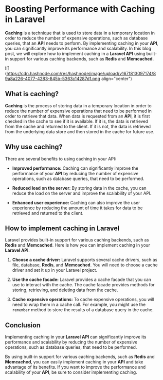 # Boosting Performance with Caching in Laravel

**Caching** is a technique that is used to store data in a temporary location in order to reduce the number of expensive operations, such as database queries, that an **API** needs to perform. By implementing caching in your **API**, you can significantly improve its performance and scalability. In this blog post, we will explore how to implement caching in a **Laravel API** using built-in support for various caching backends, such as **Redis** and **Memcached**.

![](https://cdn.hashnode.com/res/hashnode/image/upload/v1671813097174/89a8a226-4077-4283-845b-5363c14287d1.png align="center")

## What is caching?

**Caching** is the process of storing data in a temporary location in order to reduce the number of expensive operations that need to be performed in order to retrieve that data. When data is requested from an **API**, it is first checked in the cache to see if it is available. If it is, the data is retrieved from the cache and returned to the client. If it is not, the data is retrieved from the underlying data store and then stored in the cache for future use.

## Why use caching?

There are several benefits to using caching in your API:

* **Improved performance:** Caching can significantly improve the performance of your **API** by reducing the number of expensive operations, such as database queries, that need to be performed.
    
* **Reduced load on the server:** By storing data in the cache, you can reduce the load on the server and improve the scalability of your API.
    
* **Enhanced user experience:** Caching can also improve the user experience by reducing the amount of time it takes for data to be retrieved and returned to the client.
    

## How to implement caching in Laravel

Laravel provides built-in support for various caching backends, such as **Redis** and **Memcached**. Here is how you can implement caching in your **Laravel API**:

1. **Choose a cache driver:** Laravel supports several cache drivers, such as file, database, **Redis**, and **Memcached**. You will need to choose a cache driver and set it up in your Laravel project.
    
2. **Use the cache facade:** Laravel provides a cache facade that you can use to interact with the cache. The cache facade provides methods for storing, retrieving, and deleting data from the cache.
    
3. **Cache expensive operations:** To cache expensive operations, you will need to wrap them in a cache call. For example, you might use the `remember` method to store the results of a database query in the cache.
    

## Conclusion

Implementing caching in your **Laravel API** can significantly improve its performance and scalability by reducing the number of expensive operations, such as database queries, that need to be performed.

By using built-in support for various caching backends, such as **Redis** and **Memcached**, you can easily implement caching in your **API** and take advantage of its benefits. If you want to improve the performance and scalability of your **API**, be sure to consider implementing caching.
